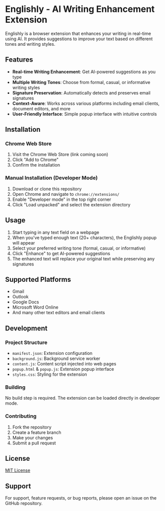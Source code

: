 # Englishly - AI Writing Enhancement Extension

Englishly is a browser extension that enhances your writing in real-time using AI. It provides suggestions to improve your text based on different tones and writing styles.

## Features

- **Real-time Writing Enhancement**: Get AI-powered suggestions as you type
- **Multiple Writing Tones**: Choose from formal, casual, or informative writing styles
- **Signature Preservation**: Automatically detects and preserves email signatures
- **Context-Aware**: Works across various platforms including email clients, document editors, and more
- **User-Friendly Interface**: Simple popup interface with intuitive controls

## Installation

### Chrome Web Store
1. Visit the Chrome Web Store (link coming soon)
2. Click "Add to Chrome"
3. Confirm the installation

### Manual Installation (Developer Mode)
1. Download or clone this repository
2. Open Chrome and navigate to `chrome://extensions/`
3. Enable "Developer mode" in the top right corner
4. Click "Load unpacked" and select the extension directory

## Usage

1. Start typing in any text field on a webpage
2. When you've typed enough text (20+ characters), the Englishly popup will appear
3. Select your preferred writing tone (formal, casual, or informative)
4. Click "Enhance" to get AI-powered suggestions
5. The enhanced text will replace your original text while preserving any signatures

## Supported Platforms

- Gmail
- Outlook
- Google Docs
- Microsoft Word Online
- And many other text editors and email clients

## Development

### Project Structure
- `manifest.json`: Extension configuration
- `background.js`: Background service worker
- `content.js`: Content script injected into web pages
- `popup.html` & `popup.js`: Extension popup interface
- `styles.css`: Styling for the extension

### Building
No build step is required. The extension can be loaded directly in developer mode.

### Contributing
1. Fork the repository
2. Create a feature branch
3. Make your changes
4. Submit a pull request

## License

[MIT License](LICENSE)

## Support

For support, feature requests, or bug reports, please open an issue on the GitHub repository. 